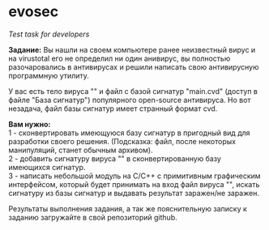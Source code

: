# evosec
<i>Test task for developers</i>

<b>Задание:</b>
Вы нашли на своем компьютере ранее неизвестный вирус и на virustotal его не определил ни один анивирус, вы полностью разочаровались в антивирусах и решили написать свою антивирусную программную утилиту. 

У вас есть тело вируса "" и файл с базой сигнатур "main.cvd" (доступ в файле "База сигнатур") популярного open-source антивируса. Но вот незадача, файл базы сигнатур имеет странный формат cvd. 

<b>Вам нужно:</b></br>
1 - сконвертировать имеющуюся базу сигнатур в пригодный вид для разработки своего решения. (Подсказка: файл, после некоторых манипуляций, станет обычным архивом).</br>
2 - добавить сигнатуру вируса "" в сконвертированную базу имеющихся сигнатур.</br>
3 - написать небольшой модуль на C/C++ с примитивным графическим интерфейсом, который будет принимать на вход файл вируса "", искать сигнатуру из базы сигнатур и выдавать результат заражен/не заражен.

Результаты выполнения задания, а так же пояснительную записку к заданию загружайте в свой репозиторий github.



